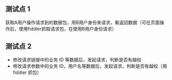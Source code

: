 ## 测试点 1

获取A用户操作请求到的数据包，用B用户身份来请求，看返回数据（可在页面操作后，使用fiddler抓取请求包，在使用B用户身份请求）

## 测试点 2

- 修改请求链接中的业务 ID 等数据后，发起请求，判断是否有越权
- 修改请求参数中的业务 ID，用户名等数据后，发起请求，判断是否有越权（用 fiddler 抓包）
